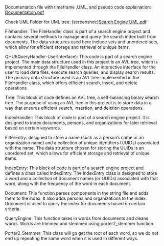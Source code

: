 Documentation file with timeframe ,UML, and pseudo code explaination: [Documentation.pdf](https://github.com/tgicherusmu/assignment-4-search-engine-michael-d-and-trevor-g-main/files/11391631/Documentation.pdf)


Check UML Folder for UML tree: (screenshot:)[Search Engine UML.pdf](https://github.com/tgicherusmu/assignment-4-search-engine-michael-d-and-trevor-g-main/files/11391556/Search.Engine.UML.pdf)

Filehandler:
The FileHandler class is part of a search engine project and contains several methods to manage and query the search index built from documents. The data structures used here include sets and unordered sets, which allow for efficient storage and retrieval of unique items. 

QHUI(QueryHandler-UserInterface):
This code is part of a search engine project. The main data structure used in this project is an AVL tree, which is implemented through the FileHandler class. An interactive interface for the user to load data files, execute search queries, and display search results. The primary data structure used is an AVL tree implemented in the FileHandler class, which offers efficient search, insert, and delete operations.

Tree:
This block of code defines an AVL tree, a self-balancing binary search tree. The purpose of using an AVL tree in this project is to store data in a way that ensures efficient search, insertion, and deletion operations.

IndexHandler:
This block of code is part of a search engine project. It is designed to index documents, persons, and organizations for later retrieval based on certain keywords.

FilterEntry:
designed to store a name (such as a person’s name or an organization name) and a collection of unique identifiers (UUIDs) associated with the name. The data structure chosen for storing the UUIDs is an unordered set, which allows for efficient storage and retrieval of unique items.

IndexEntry:
This block of code is part of a search engine project and defines a class called IndexEntry. The IndexEntry class is designed to store a word and a collection of document names (or UUIDs) associated with that word, along with the frequency of the word in each document.

Document:
This function parses components in the string file and adds them to the index. It also adds persons and organizations to the index. Document is used to query the index for documents based on certain criteria.

QueryEngine:
This function takes in words from documents and cleans words. Words are trimmed and stemmed using porter2_stemmer function.

Porter2_Stemmer:
This class will go get the root of each word, so we do not end up repeating the same word when it is used in different ways. 
